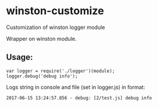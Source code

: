 # winston-customize
Customization of winston logger module

Wrapper on winston module.

## Usage:

```
var logger = require('./logger')(module);
logger.debug('debug info');
```

Logs string in console and file (set in logger.js) in format:

```
2017-06-15 13:24:57.856 - debug: [2/test.js] debug info
```

